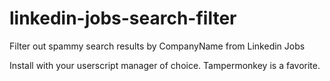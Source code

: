 # linkedin-jobs-search-filter
Filter out spammy search results by CompanyName from Linkedin Jobs

Install with your userscript manager of choice. Tampermonkey is a favorite.
